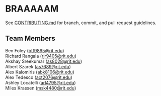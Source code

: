 # BRAAAAAM

See [CONTRIBUTING.md](https://github.com/Benjafo/BRAAAAAM/blob/master/CONTRIBUTING.md) for branch, commit, and pull request guidelines.

## Team Members

Ben Foley (btf9895@rit.edu)  
Richard Rangala (rjr9405@rit.edu)  
Akshay Sreekumar (as8028@rit.edu)  
Albert Szarek (as7689@rit.edu)  
Alex Kalomiris (abk8106@rit.edu)  
Alex Tedesco (act2076@rit.edu)  
Ashley Locatelli (arl4795@rit.edu)  
Miles Krassen (msk4480@rit.edu)  
